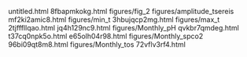 untitled.html
8fbapmkokg.html
figures/fig_2
figures/amplitude_tsereis
mf2ki2amic8.html
figures/min_t
3hbujqcp2mg.html
figures/max_t
2tjfffllqao.html
jq4h129nc9.html
figures/Monthly_pH
qvkbr7qmdeg.html
t37cq0npk5o.html
e65olh04r98.html
figures/Monthly_spco2
96bi09qt8m8.html
figures/Monthly_tos
72vflv3rf4.html